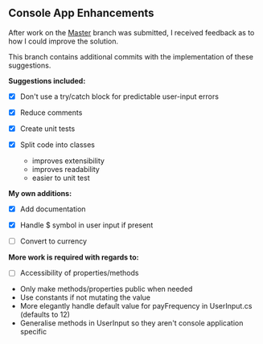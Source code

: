 ## Console App Enhancements

After work on the [Master](https://github.com/Chris-Filiatrault/veritec-coding-assignment) branch was submitted, I received feedback as to how I could improve the solution.

This branch contains additional commits with the implementation of these suggestions.

**Suggestions included:**
  
-[x] Don't use a try/catch block for predictable user-input errors <br>
  
-[x] Reduce comments
  
-[x] Create unit tests

-[x] Split code into classes
    - improves extensibility
    - improves readability
    - easier to unit test
    
**My own additions:** 

-[x] Add documentation

-[x] Handle $ symbol in user input if present

-[ ] Convert to currency
  

**More work is required with regards to:**

-[ ] Accessibility of properties/methods
- Only make methods/properties public when needed
- Use constants if not mutating the value 
- More elegantly handle default value for payFrequency in UserInput.cs (defaults to 12)
- Generalise methods in UserInput so they aren't console application specific
